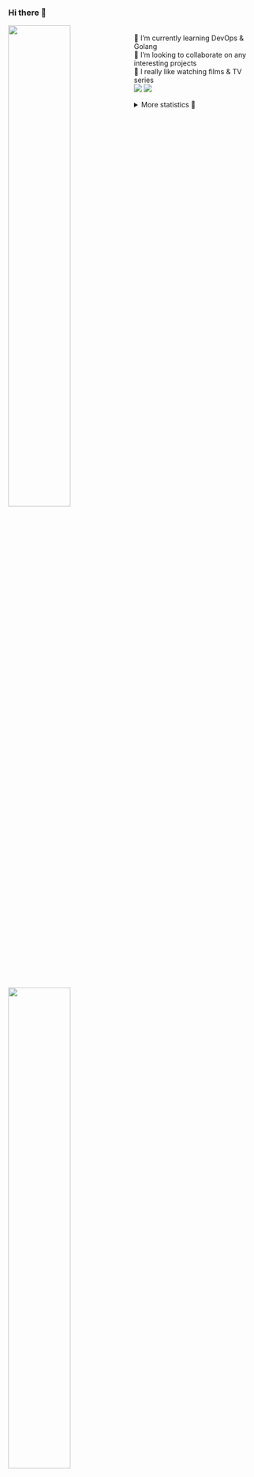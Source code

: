 ### Hi there 👋


[<img align="left" width="50%" src="https://github-readme-stats.vercel.app/api?username=rufusnufus&hide=issues&show_icons=true&count_private=true&theme=transparent&title_color=FF6F40&text_color=FBF9F8&icon_color=F48242&hide_border=true&hide_title=true#gh-dark-mode-only">](https://metrics.lecoq.io/rufusnufus#gh-dark-mode-only)
[<img align="left" width="50%" src="https://github-readme-stats.vercel.app/api?username=rufusnufus&hide=issues&show_icons=true&count_private=true&theme=transparent&title_color=FF6533&text_color=4D4644&icon_color=FF8038&hide_border=true&hide_title=true#gh-light-mode-only">](https://metrics.lecoq.io/rufusnufus#gh-light-mode-only)

<p>
  <br>
  🌱 I’m currently learning DevOps & Golang</br>
  👯 I’m looking to collaborate on any interesting projects</br>
  🎥 I really like watching films & TV series</br>
  <a href="https://linkedin.com/in/rufusnufus"><img src="https://img.shields.io/badge/linkedin-0077B5.svg?style=for-the-badge&logo=linkedin&logoColor=white"/></a>
  <a href="https://t.me/rufusnufus"><img src="https://img.shields.io/badge/-telegram-black?style=for-the-badge&color=blue&logo=telegram"/></a>
</p>

<p text-align="left">
<details>
  <summary>More statistics 👀</summary><br/>

<!--START_SECTION:waka-->
![Code Time](http://img.shields.io/badge/Code%20Time-455%20hrs%2043%20mins-blue)

![Profile Views](http://img.shields.io/badge/Profile%20Views-0-blue)

**I'm an Early 🐤** 

```text
🌞 Morning                7171 commits        █████░░░░░░░░░░░░░░░░░░░░   21.70 % 
🌆 Daytime                19054 commits       ██████████████░░░░░░░░░░░   57.65 % 
🌃 Evening                5996 commits        █████░░░░░░░░░░░░░░░░░░░░   18.14 % 
🌙 Night                  828 commits         █░░░░░░░░░░░░░░░░░░░░░░░░   02.51 % 
```
📅 **I'm Most Productive on Monday** 

```text
Monday                   6702 commits        █████░░░░░░░░░░░░░░░░░░░░   20.28 % 
Tuesday                  6225 commits        █████░░░░░░░░░░░░░░░░░░░░   18.84 % 
Wednesday                6545 commits        █████░░░░░░░░░░░░░░░░░░░░   19.80 % 
Thursday                 6053 commits        █████░░░░░░░░░░░░░░░░░░░░   18.32 % 
Friday                   5864 commits        ████░░░░░░░░░░░░░░░░░░░░░   17.74 % 
Saturday                 730 commits         █░░░░░░░░░░░░░░░░░░░░░░░░   02.21 % 
Sunday                   930 commits         █░░░░░░░░░░░░░░░░░░░░░░░░   02.81 % 
```


📊 **This Week I Spent My Time On** 

```text
💬 Programming Languages: 
Other                    4 hrs 6 mins        ████████████░░░░░░░░░░░░░   47.43 % 
YAML                     2 hrs 38 mins       ████████░░░░░░░░░░░░░░░░░   30.57 % 
HCL                      46 mins             ██░░░░░░░░░░░░░░░░░░░░░░░   08.99 % 
Bash                     22 mins             █░░░░░░░░░░░░░░░░░░░░░░░░   04.24 % 
ActionScript             17 mins             █░░░░░░░░░░░░░░░░░░░░░░░░   03.39 % 

🔥 Editors: 
VS Code                  4 hrs 33 mins       █████████████░░░░░░░░░░░░   52.57 % 
iTerm2                   4 hrs 6 mins        ████████████░░░░░░░░░░░░░   47.43 % 
```

**I Mostly Code in Java** 

```text
Python                   19 repos            ███░░░░░░░░░░░░░░░░░░░░░░   12.93 % 
Smarty                   11 repos            ██░░░░░░░░░░░░░░░░░░░░░░░   07.48 % 
HCL                      7 repos             █░░░░░░░░░░░░░░░░░░░░░░░░   04.76 % 
Kotlin                   5 repos             █░░░░░░░░░░░░░░░░░░░░░░░░   03.40 % 
HTML                     4 repos             █░░░░░░░░░░░░░░░░░░░░░░░░   02.72 % 
```




 Last Updated on 11/09/2023 01:01:01 UTC
<!--END_SECTION:waka-->

</details>
</p>
